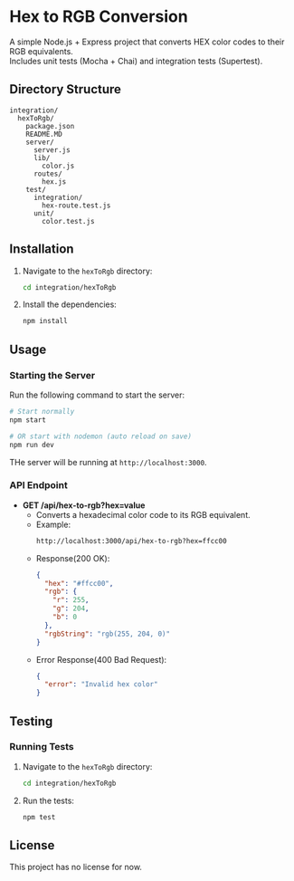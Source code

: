 # Hex to RGB Conversion

A simple Node.js + Express project that converts HEX color codes to their RGB equivalents.  
Includes unit tests (Mocha + Chai) and integration tests (Supertest).

## Directory Structure

```
integration/
  hexToRgb/
    package.json
    README.MD
    server/
      server.js
      lib/
        color.js
      routes/
        hex.js
    test/
      integration/
        hex-route.test.js
      unit/
        color.test.js
```

## Installation

1. Navigate to the `hexToRgb` directory:
   ```bash
   cd integration/hexToRgb
   ```
2. Install the dependencies:
   ```bash
   npm install
   ```

## Usage

### Starting the Server

Run the following command to start the server:
```bash
# Start normally
npm start

# OR start with nodemon (auto reload on save)
npm run dev
```
THe server will be running at `http://localhost:3000`.

### API Endpoint

- **GET /api/hex-to-rgb?hex=value**
  - Converts a hexadecimal color code to its RGB equivalent.
  - Example:
    ```bash
    http://localhost:3000/api/hex-to-rgb?hex=ffcc00
    ```
  - Response(200 OK):
    ```json
    {
      "hex": "#ffcc00",
      "rgb": {
        "r": 255,
        "g": 204,
        "b": 0
      },
      "rgbString": "rgb(255, 204, 0)"
    }
    ```
  - Error Response(400 Bad Request):
    ```json
    {
      "error": "Invalid hex color"
    }

## Testing

### Running Tests

1. Navigate to the `hexToRgb` directory:
   ```bash
   cd integration/hexToRgb
   ```
2. Run the tests:
   ```bash
   npm test
   ```

## License

This project has no license for now.